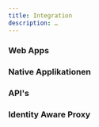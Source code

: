 ```yaml
---
title: Integration
description: …
---
```


### Web Apps

### Native Applikationen

### API's

### Identity Aware Proxy